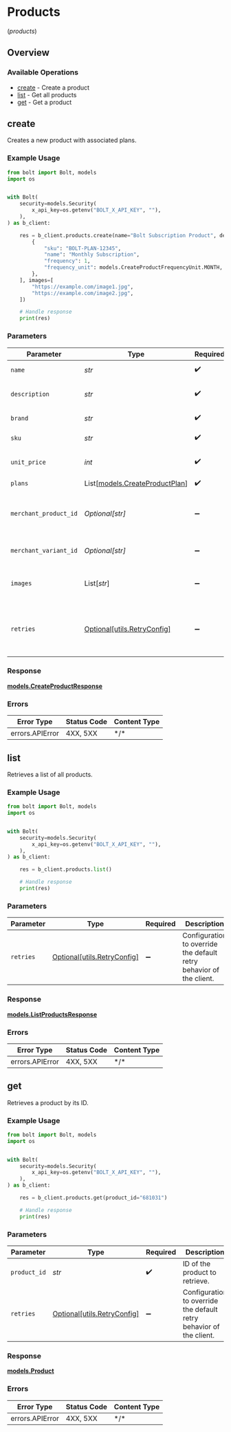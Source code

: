 # Products
(*products*)

## Overview

### Available Operations

* [create](#create) - Create a product
* [list](#list) - Get all products
* [get](#get) - Get a product

## create

Creates a new product with associated plans.

### Example Usage

```python
from bolt import Bolt, models
import os


with Bolt(
    security=models.Security(
        x_api_key=os.getenv("BOLT_X_API_KEY", ""),
    ),
) as b_client:

    res = b_client.products.create(name="Bolt Subscription Product", description="This is a subscription product.", brand="Bolt", sku="BOLT-12345", unit_price=1999, plans=[
        {
            "sku": "BOLT-PLAN-12345",
            "name": "Monthly Subscription",
            "frequency": 1,
            "frequency_unit": models.CreateProductFrequencyUnit.MONTH,
        },
    ], images=[
        "https://example.com/image1.jpg",
        "https://example.com/image2.jpg",
    ])

    # Handle response
    print(res)

```

### Parameters

| Parameter                                                              | Type                                                                   | Required                                                               | Description                                                            | Example                                                                |
| ---------------------------------------------------------------------- | ---------------------------------------------------------------------- | ---------------------------------------------------------------------- | ---------------------------------------------------------------------- | ---------------------------------------------------------------------- |
| `name`                                                                 | *str*                                                                  | :heavy_check_mark:                                                     | Name of the product.                                                   | Bolt Subscription Product                                              |
| `description`                                                          | *str*                                                                  | :heavy_check_mark:                                                     | Description of the product.                                            | This is a subscription product.                                        |
| `brand`                                                                | *str*                                                                  | :heavy_check_mark:                                                     | Brand of the product.                                                  | Bolt                                                                   |
| `sku`                                                                  | *str*                                                                  | :heavy_check_mark:                                                     | SKU of the product.                                                    | BOLT-12345                                                             |
| `unit_price`                                                           | *int*                                                                  | :heavy_check_mark:                                                     | Unit price of the product in cents.                                    | 1999                                                                   |
| `plans`                                                                | List[[models.CreateProductPlan](../../models/createproductplan.md)]    | :heavy_check_mark:                                                     | N/A                                                                    |                                                                        |
| `merchant_product_id`                                                  | *Optional[str]*                                                        | :heavy_minus_sign:                                                     | ID for the product; if missing, global plans are created               |                                                                        |
| `merchant_variant_id`                                                  | *Optional[str]*                                                        | :heavy_minus_sign:                                                     | ID for the product variant                                             |                                                                        |
| `images`                                                               | List[*str*]                                                            | :heavy_minus_sign:                                                     | Array of image URLs for the product.                                   | [<br/>"https://example.com/image1.jpg",<br/>"https://example.com/image2.jpg"<br/>] |
| `retries`                                                              | [Optional[utils.RetryConfig]](../../models/utils/retryconfig.md)       | :heavy_minus_sign:                                                     | Configuration to override the default retry behavior of the client.    |                                                                        |

### Response

**[models.CreateProductResponse](../../models/createproductresponse.md)**

### Errors

| Error Type      | Status Code     | Content Type    |
| --------------- | --------------- | --------------- |
| errors.APIError | 4XX, 5XX        | \*/\*           |

## list

Retrieves a list of all products.

### Example Usage

```python
from bolt import Bolt, models
import os


with Bolt(
    security=models.Security(
        x_api_key=os.getenv("BOLT_X_API_KEY", ""),
    ),
) as b_client:

    res = b_client.products.list()

    # Handle response
    print(res)

```

### Parameters

| Parameter                                                           | Type                                                                | Required                                                            | Description                                                         |
| ------------------------------------------------------------------- | ------------------------------------------------------------------- | ------------------------------------------------------------------- | ------------------------------------------------------------------- |
| `retries`                                                           | [Optional[utils.RetryConfig]](../../models/utils/retryconfig.md)    | :heavy_minus_sign:                                                  | Configuration to override the default retry behavior of the client. |

### Response

**[models.ListProductsResponse](../../models/listproductsresponse.md)**

### Errors

| Error Type      | Status Code     | Content Type    |
| --------------- | --------------- | --------------- |
| errors.APIError | 4XX, 5XX        | \*/\*           |

## get

Retrieves a product by its ID.

### Example Usage

```python
from bolt import Bolt, models
import os


with Bolt(
    security=models.Security(
        x_api_key=os.getenv("BOLT_X_API_KEY", ""),
    ),
) as b_client:

    res = b_client.products.get(product_id="681031")

    # Handle response
    print(res)

```

### Parameters

| Parameter                                                           | Type                                                                | Required                                                            | Description                                                         |
| ------------------------------------------------------------------- | ------------------------------------------------------------------- | ------------------------------------------------------------------- | ------------------------------------------------------------------- |
| `product_id`                                                        | *str*                                                               | :heavy_check_mark:                                                  | ID of the product to retrieve.                                      |
| `retries`                                                           | [Optional[utils.RetryConfig]](../../models/utils/retryconfig.md)    | :heavy_minus_sign:                                                  | Configuration to override the default retry behavior of the client. |

### Response

**[models.Product](../../models/product.md)**

### Errors

| Error Type      | Status Code     | Content Type    |
| --------------- | --------------- | --------------- |
| errors.APIError | 4XX, 5XX        | \*/\*           |